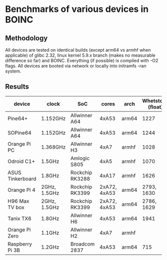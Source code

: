 # Benchmarks of various devices in BOINC

## Methodology

All devices are tested on identical builds (except arm64 vs armhf when applicable) of glibc 2.32, linux kernel 5.9.x branch (makes no measurable difference so far) and BOINC. Everything (if possible) is compiled with -O2 flags. All devices are booted via network or locally into initramfs -ran system.

## Results 

| device           | clock        | SoC             | cores        | arch  | Whetstone (float) | Dhrystone (int) |
|------------------|--------------|-----------------|--------------|-------|-------------------|-----------------|
| Pine64+          | 1.152GHz     | Allwinner A64   | 4xA53        | arm64 | 1227              | 3421            |
| SOPine64         | 1.152GHz     | Allwinner A64   | 4xA53        | arm64 | 1244              | 3422            |
| Orange Pi PC     | 1.368GHz     | Allwinner H3    | 4xA7         | armhf | 1028              | 3305            |
| Odroid C1+       | 1.5GHz       | Amlogic S805    | 4xA5         | armhf | 1070              | 2956            |
| ASUS Tinkerboard | 1.8GHz       | Rockchip RK3288 | 4xA17        | armhf | 1626              | 6203            |
| Orange Pi 4      | 2GHz, 1.5GHz | Rockchip RK3399 | 2xA72, 4xA53 | arm64 | 2793, 1630        | 10661, 4486     |
| H96 Max TV box   | 2GHz, 1.5GHz | Rockchip RK3399 | 2xA72, 4xA53 | arm64 | 2786, 1629        | 11537, 4484     |
| Tanix TX6        | 1.8GHz       | Allwinner H6    | 4xA53        | arm64 | 1941              | 4910            |
| Orange Pi Zero   | 1.1GHz       | Allwinner H2    | 4xA7         | armhf |                   |                 |
| Raspberry Pi 3B  | 1.2GHz       | Broadcom 2837   | 4xA53        | arm64 | 715               | 1804            |

